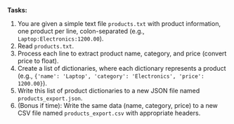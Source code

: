 **Tasks:**
1.  You are given a simple text file `products.txt` with product information, one product per line, colon-separated (e.g., `Laptop:Electronics:1200.00`).
2.  Read `products.txt`.
3.  Process each line to extract product name, category, and price (convert price to float).
4.  Create a list of dictionaries, where each dictionary represents a product (e.g., `{'name': 'Laptop', 'category': 'Electronics', 'price': 1200.00}`).
5.  Write this list of product dictionaries to a new JSON file named `products_export.json`.
6.  (Bonus if time): Write the same data (name, category, price) to a new CSV file named `products_export.csv` with appropriate headers.